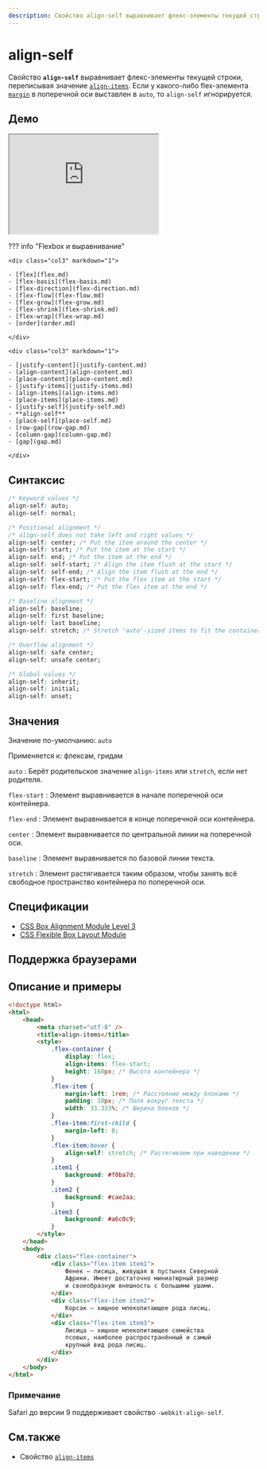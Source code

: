 ```yaml
---
description: Свойство align-self выравнивает флекс-элементы текущей строки, переписывая значение align-items
---
```


# align-self

Свойство **`align-self`** выравнивает флекс-элементы текущей строки, переписывая значение [`align-items`](align-items.md). Если у какого-либо flex-элемента [`margin`](margin.md) в поперечной оси выставлен в `auto`, то `align-self` игнорируется.

## Демо

<iframe class="interactive is-default-height" height="200" src="https://interactive-examples.mdn.mozilla.net/pages/css/align-self.html" title="MDN Web Docs Interactive Example" loading="lazy" data-readystate="complete"></iframe>

??? info "Flexbox и выравнивание"

    <div class="col3" markdown="1">

    - [flex](flex.md)
    - [flex-basis](flex-basis.md)
    - [flex-direction](flex-direction.md)
    - [flex-flow](flex-flow.md)
    - [flex-grow](flex-grow.md)
    - [flex-shrink](flex-shrink.md)
    - [flex-wrap](flex-wrap.md)
    - [order](order.md)

    </div>

    <div class="col3" markdown="1">

    - [justify-content](justify-content.md)
    - [align-content](align-content.md)
    - [place-content](place-content.md)
    - [justify-items](justify-items.md)
    - [align-items](align-items.md)
    - [place-items](place-items.md)
    - [justify-self](justify-self.md)
    - **align-self**
    - [place-self](place-self.md)
    - [row-gap](row-gap.md)
    - [column-gap](column-gap.md)
    - [gap](gap.md)

    </div>

## Синтаксис

```css
/* Keyword values */
align-self: auto;
align-self: normal;

/* Positional alignment */
/* align-self does not take left and right values */
align-self: center; /* Put the item around the center */
align-self: start; /* Put the item at the start */
align-self: end; /* Put the item at the end */
align-self: self-start; /* Align the item flush at the start */
align-self: self-end; /* Align the item flush at the end */
align-self: flex-start; /* Put the flex item at the start */
align-self: flex-end; /* Put the flex item at the end */

/* Baseline alignment */
align-self: baseline;
align-self: first baseline;
align-self: last baseline;
align-self: stretch; /* Stretch 'auto'-sized items to fit the container */

/* Overflow alignment */
align-self: safe center;
align-self: unsafe center;

/* Global values */
align-self: inherit;
align-self: initial;
align-self: unset;
```

## Значения

Значение по-умолчанию: `auto`

Применяется к: флексам, гридам

`auto`
: Берёт родительское значение `align-items` или `stretch`, если нет родителя.

`flex-start`
: Элемент выравнивается в начале поперечной оси контейнера.

`flex-end`
: Элемент выравнивается в конце поперечной оси контейнера.

`center`
: Элемент выравнивается по центральной линии на поперечной оси.

`baseline`
: Элемент выравнивается по базовой линии текста.

`stretch`
: Элемент растягивается таким образом, чтобы занять всё свободное пространство контейнера по поперечной оси.

## Спецификации

-   [CSS Box Alignment Module Level 3](https://drafts.csswg.org/css-align-3/#propdef-align-self)
-   [CSS Flexible Box Layout Module](https://drafts.csswg.org/css-flexbox-1/#propdef-align-self)

## Поддержка браузерами

<p class="ciu_embed" data-feature="flexbox" data-periods="future_1,current,past_1,past_2"></p>

## Описание и примеры

```html
<!doctype html>
<html>
	<head>
		<meta charset="utf-8" />
		<title>align-items</title>
		<style>
			.flex-container {
				display: flex;
				align-items: flex-start;
				height: 160px; /* Высота контейнера */
			}
			.flex-item {
				margin-left: 1rem; /* Расстояние между блоками */
				padding: 10px; /* Поля вокруг текста */
				width: 33.333%; /* Ширина блоков */
			}
			.flex-item:first-child {
				margin-left: 0;
			}
			.flex-item:hover {
				align-self: stretch; /* Растягиваем при наведении */
			}
			.item1 {
				background: #f0ba7d;
			}
			.item2 {
				background: #cae2aa;
			}
			.item3 {
				background: #a6c0c9;
			}
		</style>
	</head>
	<body>
		<div class="flex-container">
			<div class="flex-item item1">
				Фенек — лисица, живущая в пустынях Северной
				Африки. Имеет достаточно миниатюрный размер
				и своеобразную внешность с большими ушами.
			</div>
			<div class="flex-item item2">
				Корсак — хищное млекопитающее рода лисиц.
			</div>
			<div class="flex-item item3">
				Лисица — хищное млекопитающее семейства
				псовых, наиболее распространённый и самый
				крупный вид рода лисиц.
			</div>
		</div>
	</body>
</html>
```

### Примечание

Safari до версии 9 поддерживает свойство `-webkit-align-self`.

## См.также

-   Свойство [`align-items`](align-items.md)
